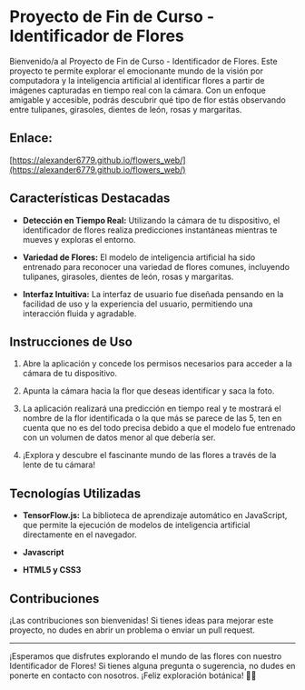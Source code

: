 # Proyecto de Fin de Curso - Identificador de Flores

Bienvenido/a al Proyecto de Fin de Curso - Identificador de Flores. Este proyecto te permite explorar el emocionante mundo de la visión por computadora y la inteligencia artificial al identificar flores a partir de imágenes capturadas en tiempo real con la cámara. Con un enfoque amigable y accesible, podrás descubrir qué tipo de flor estás observando entre tulipanes, girasoles, dientes de león, rosas y margaritas.

## Enlace:
[https://alexander6779.github.io/flowers_web/](https://alexander6779.github.io/flowers_web/)


## Características Destacadas

- **Detección en Tiempo Real:** Utilizando la cámara de tu dispositivo, el identificador de flores realiza predicciones instantáneas mientras te mueves y exploras el entorno.

- **Variedad de Flores:** El modelo de inteligencia artificial ha sido entrenado para reconocer una variedad de flores comunes, incluyendo tulipanes, girasoles, dientes de león, rosas y margaritas.

- **Interfaz Intuitiva:** La interfaz de usuario fue diseñada pensando en la facilidad de uso y la experiencia del usuario, permitiendo una interacción fluida y agradable.

## Instrucciones de Uso

1. Abre la aplicación y concede los permisos necesarios para acceder a la cámara de tu dispositivo.

2. Apunta la cámara hacia la flor que deseas identificar y saca la foto.

3. La aplicación realizará una predicción en tiempo real y te mostrará el nombre de la flor identificada o la que más se parece de las 5, ten en cuenta que no es del todo precisa debido a que el modelo fue entrenado con un volumen de datos menor al que debería ser.

4. ¡Explora y descubre el fascinante mundo de las flores a través de la lente de tu cámara!

## Tecnologías Utilizadas

- **TensorFlow.js:** La biblioteca de aprendizaje automático en JavaScript, que permite la ejecución de modelos de inteligencia artificial directamente en el navegador.

- **Javascript**

- **HTML5 y CSS3**

## Contribuciones

¡Las contribuciones son bienvenidas! Si tienes ideas para mejorar este proyecto, no dudes en abrir un problema o enviar un pull request.

---

¡Esperamos que disfrutes explorando el mundo de las flores con nuestro Identificador de Flores! Si tienes alguna pregunta o sugerencia, no dudes en ponerte en contacto con nosotros. ¡Feliz exploración botánica! 🌸✨
